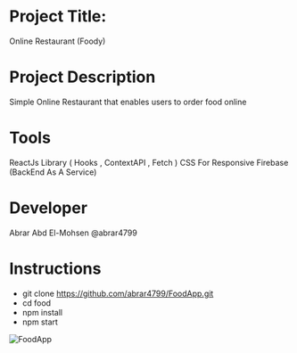 # Project Title:
Online Restaurant (Foody)

# Project Description
Simple Online Restaurant that enables users to order food online

# Tools
ReactJs Library ( Hooks , ContextAPI , Fetch )
CSS For Responsive
Firebase (BackEnd As A Service)

# Developer
Abrar Abd El-Mohsen @abrar4799

# Instructions
- git clone https://github.com/abrar4799/FoodApp.git 
- cd food
- npm install
- npm start


![FoodApp](https://user-images.githubusercontent.com/56757574/161896612-fa804fb2-fd34-4209-853d-433783baf6a8.png)
